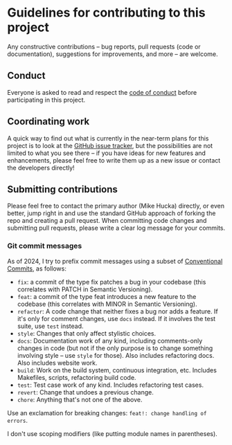 # Guidelines for contributing to this project

Any constructive contributions &ndash; bug reports, pull requests (code or documentation), suggestions for improvements, and more &ndash; are welcome.

## Conduct

Everyone is asked to read and respect the [code of conduct](CODE_OF_CONDUCT.md) before participating in this project.

## Coordinating work

A quick way to find out what is currently in the near-term plans for this project is to look at the [GitHub issue tracker](https://github.com/mhucka/mailmate-hacks/issues), but the possibilities are not limited to what you see there &ndash; if you have ideas for new features and enhancements, please feel free to write them up as a new issue or contact the developers directly!

## Submitting contributions

Please feel free to contact the primary author (Mike Hucka) directly, or even better, jump right in and use the standard GitHub approach of forking the repo and creating a pull request. When committing code changes and submitting pull requests, please write a clear log message for your commits.

### Git commit messages

As of 2024, I try to prefix commit messages using a subset of [Conventional Commits](https://www.conventionalcommits.org/en/v1.0.0/), as follows:

- `fix`: a commit of the type fix patches a bug in your codebase (this correlates with PATCH in Semantic Versioning).
- `feat`: a commit of the type feat introduces a new feature to the codebase (this correlates with MINOR in Semantic Versioning).
- `refactor`: A code change that neither fixes a bug nor adds a feature. If it's only for comment changes, use `docs` instead. If it involves the test suite, use `test` instead.
- `style`: Changes that only affect stylistic choices.
- `docs`: Documentation work of any kind, including comments-only changes in code (but not if the only purpose is to change something involving style – use `style` for those). Also includes refactoring docs. Also includes website work.
- `build`: Work on the build system, continuous integration, etc. Includes Makefiles, scripts, refactoring build code.
- `test`: Test case work of any kind. Includes refactoring test cases.
- `revert`: Change that undoes a previous change.
- `chore`: Anything that's not one of the above.

Use an exclamation for breaking changes: `feat!: change handling of errors`.

I don't use scoping modifiers (like putting module names in parentheses).
